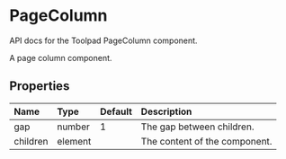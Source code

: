 <!-- This file has been auto-generated using `pnpm docs:build:api`. -->

# PageColumn

<p class="description">API docs for the Toolpad PageColumn component.</p>

A page column component.

## Properties

| Name                                    | Type                                   | Default                             | Description                   |
| :-------------------------------------- | :------------------------------------- | :---------------------------------- | :---------------------------- |
| <span class="prop-name">gap</span>      | <span class="prop-type">number</span>  | <span class="prop-default">1</span> | The gap between children.     |
| <span class="prop-name">children</span> | <span class="prop-type">element</span> |                                     | The content of the component. |
